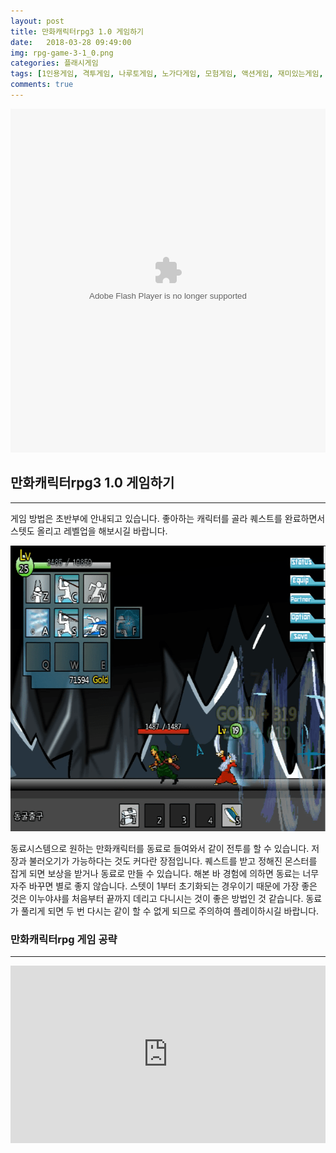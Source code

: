 ```yaml
---
layout: post
title: 만화캐릭터rpg3 1.0 게임하기
date:   2018-03-28 09:49:00
img: rpg-game-3-1_0.png
categories: 플래시게임
tags: [1인용게임, 격투게임, 나루토게임, 노가다게임, 모험게임, 액션게임, 재미있는게임, 추천게임]
comments: true
---
```



<embed style="width: 100%; height: 550px;" src="http://www.zuzunza.com/myflash/swf/myflash_loader.swf?file=547258.swf" type="application/x-shockwave-flash" width="300" height="150">
<h2><strong>만화캐릭터rpg3 1.0 게임하기</strong></h2>

<hr />

게임 방법은 초반부에 안내되고 있습니다. 좋아하는 캐릭터를 골라 퀘스트를 완료하면서 스텟도 올리고 레벨업을 해보시길 바랍니다.

<img class="alignnone wp-image-649 size-full" src="/images/rpg-game-3-1.0.png" alt="만화캐릭터3 1.0 게임하기 중 이누야샤와 조로" width="100%" height="457" />

동료시스템으로 원하는 만화캐릭터를 동료로 들여와서 같이 전투를 할 수 있습니다. 저장과 불러오기가 가능하다는 것도 커다란 장점입니다. 퀘스트를 받고 정해진 몬스터를 잡게 되면 보상을 받거나 동료로 만들 수 있습니다. 해본 바 경험에 의하면 동료는 너무 자주 바꾸면 별로 좋지 않습니다. 스텟이 1부터 초기화되는 경우이기 때문에 가장 좋은 것은 이누야샤를 처음부터 끝까지 데리고 다니시는 것이 좋은 방법인 것 같습니다. 동료가 풀리게 되면 두 번 다시는 같이 할 수 없게 되므로 주의하여 플레이하시길 바랍니다.
<h3>만화캐릭터rpg 게임 공략</h3>

<hr />

<div style="position:relative;height:0;padding-bottom:56.25%"><iframe src="https://www.youtube.com/embed/BYF0R5k_PmM?rel=0&amp;ecver=2" width="100%" height="360" frameborder="0" allow="autoplay; encrypted-media" style="position:absolute;width:100%;height:100%;left:0" allowfullscreen></iframe></div>